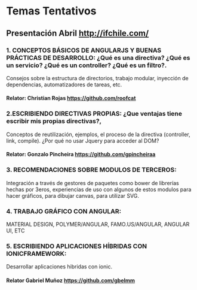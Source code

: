 # Temas Tentativos
## Presentación Abril http://ifchile.com/
### 1. CONCEPTOS BÁSICOS DE ANGULARJS Y BUENAS PRÁCTICAS DE DESARROLLO: ¿Qué es una directiva? ¿Qué es un servicio? ¿Qué es un controller?​ ¿Qué es un filtro?.
 Consejos sobre la estructura de directorios, trabajo modular, inyección de dependencias, automatizadores de tareas, etc.
#### Relator: Christian Rojas https://github.com/roofcat

### 2.ESCRIBIENDO DIRECTIVAS PROPIAS: ¿Que ventajas tiene escribir mis propias directivas?, 
Conceptos de reutilización, ejemplos, el proceso de la directiva (controller, link, compile). ¿Por qué no usar Jquery para acceder al DOM?
#### Relator: Gonzalo Pincheira https://github.com/gpincheiraa
 
### 3. RECOMENDACIONES SOBRE MODULOS DE TERCEROS: 
Integración a través de gestores de paquetes como bower de librerías hechas por 3eros, experiencias de uso con algunos de estos modulos para hacer gráficos, para dibujar canvas, para utilizar SVG.

### 4. TRABAJO GRÁFICO CON ANGULAR: 
MATERIAL DESIGN, POLYMER/ANGULAR, FAMO.US/ANGULAR, ANGULAR UI, ETC

### 5. ESCRIBIENDO APLICACIONES HÍBRIDAS CON IONICFRAMEWORK:
 Desarrollar aplicaciones hibridas con ionic.
 #### Relator Gabriel Muñoz https://github.com/gbelmm
